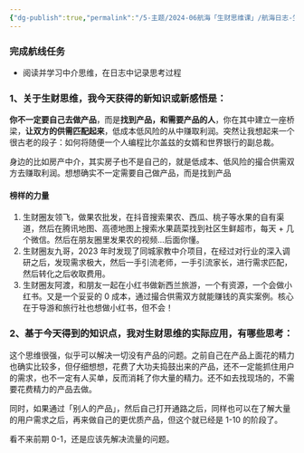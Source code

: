 ```yaml
---
{"dg-publish":true,"permalink":"/5-主题/2024-06航海「生财思维课」/航海日志-生财思维课-2024-06-19 中介思维/","tags":["生财有术","航海日志","生财思维课"],"noteIcon":"1","created":"2024-06-19","updated":"2024-06-19"}
---
```



### 完成航线任务

- 阅读并学习中介思维，在日志中记录思考过程

### 1、关于生财思维，我今天获得的新知识或新感悟是：

**你不一定要自己去做产品**，而是**找到产品，和需要产品的人**，你在其中建立一座桥梁，**让双方的供需匹配起来**，低成本低风险的从中赚取利润。突然让我想起来一个很古老的段子：如何将随便一个人编程比尔盖兹的女婿和世界银行的副总裁。

身边的比如房产中介，其实房子也不是自己的，就是低成本、低风险的撮合供需双方去赚取利润。想想确实不一定需要自己做产品，而是找到产品

#### 榜样的力量

1. 生财圈友领飞，做果农批发，在抖音搜索果农、西瓜、桃子等水果的自有渠道，然后在腾讯地图、高德地图上搜索水果蔬菜找到社区生鲜超市，每天 + 几个微信。然后在朋友圈里发果农的视频...后面你懂。
2. 生财圈友九哥，2023 年时发现了同城家教中介项目，在经过对行业的深入调研之后，发现需求极大，然后一手引流老师，一手引流家长，进行需求匹配，然后转化之后收取费用。
3. 生财圈友阿渡，和朋友一起在小红书做新西兰旅游，一个有资源，一个会做小红书。又是一个妥妥的 0 成本，通过撮合供需双方就能赚钱的真实案例。核心在于导游和旅行社也想做小红书，但不会！

### 2、基于今天得到的知识点，我对生财思维的实际应用，有哪些思考：

这个思维很强，似乎可以解决一切没有产品的问题。之前自己在产品上面花的精力也确实比较多，但仔细想想，花费了大功夫捣鼓出来的产品，还不一定能抓住用户的需求，也不一定有人买单，反而消耗了你大量的精力。还不如去找现场的，不需要花费精力的产品去做。

同时，如果通过「别人的产品」，然后自己打开通路之后，同样也可以在了解大量的用户需求之后，再来做自己的更优质产品，但这个就已经是 1-10 的阶段了。

看不来前期 0-1，还是应该先解决流量的问题。